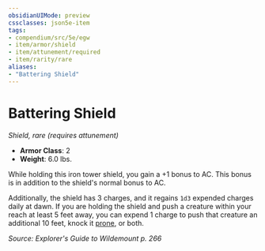 ```yaml
---
obsidianUIMode: preview
cssclasses: json5e-item
tags:
- compendium/src/5e/egw
- item/armor/shield
- item/attunement/required
- item/rarity/rare
aliases: 
- "Battering Shield"
---
```

# Battering Shield
*Shield, rare (requires attunement)*  

- **Armor Class**: 2
- **Weight**: 6.0 lbs.

While holding this iron tower shield, you gain a +1 bonus to AC. This bonus is in addition to the shield's normal bonus to AC.

Additionally, the shield has 3 charges, and it regains `1d3` expended charges daily at dawn. If you are holding the shield and push a creature within your reach at least 5 feet away, you can expend 1 charge to push that creature an additional 10 feet, knock it [prone](2.%20GM%20Tools/Misc%20DND%20Handbook/compendium/rules/conditions.md#prone), or both.

*Source: Explorer's Guide to Wildemount p. 266*